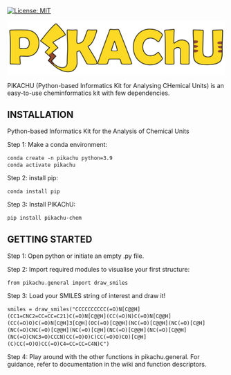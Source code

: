 [![License: MIT](https://img.shields.io/badge/License-MIT-yellow.svg)](./LICENSE)

<img src="https://github.com/BTheDragonMaster/pikachu/blob/main/logo.png" alt="logo">

PIKACHU (Python-based Informatics Kit for Analysing CHemical Units) is an easy-to-use cheminformatics kit with few dependencies.

## INSTALLATION

Python-based Informatics Kit for the Analysis of Chemical Units

Step 1: Make a conda environment:

```
conda create -n pikachu python=3.9
conda activate pikachu
```

Step 2: install pip:

```
conda install pip
```

Step 3: Install PIKAChU:

```
pip install pikachu-chem
```

## GETTING STARTED

Step 1: Open python or initiate an empty .py file.

Step 2: Import required modules to visualise your first structure:

```
from pikachu.general import draw_smiles
```

Step 3: Load your SMILES string of interest and draw it!

```
smiles = draw_smiles("CCCCCCCCCC(=O)N[C@@H](CC1=CNC2=CC=CC=C21)C(=O)N[C@@H](CC(=O)N)C(=O)N[C@@H](CC(=O)O)C(=O)N[C@H]3[C@H](OC(=O)[C@@H](NC(=O)[C@@H](NC(=O)[C@H](NC(=O)CNC(=O)[C@@H](NC(=O)[C@H](NC(=O)[C@@H](NC(=O)[C@@H](NC(=O)CNC3=O)CCCN)CC(=O)O)C)CC(=O)O)CO)[C@H](C)CC(=O)O)CC(=O)C4=CC=CC=C4N)C")
```

Step 4: Play around with the other functions in pikachu.general. For guidance, refer to documentation in the wiki and function descriptors.

